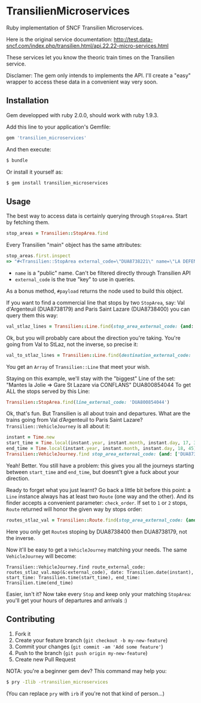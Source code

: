 # TransilienMicroservices

Ruby implementation of SNCF Transilien Microservices.

Here is the original service documentation: http://test.data-sncf.com/index.php/transilien.html/api.22.22-micro-services.html

These services let you know the theoric train times on the Transilien service.

Disclamer: The gem only intends to implements the API. I'll create a "easy" wrapper to access these data in a convenient way very soon.

## Installation

Gem developped with ruby 2.0.0, should work with ruby 1.9.3.

Add this line to your application's Gemfile:

```ruby
gem 'transilien_microservices'
````

And then execute:

```sh
$ bundle
```

Or install it yourself as:

```sh
$ gem install transilien_microservices
```

## Usage

The best way to access data is certainly querying through `StopArea`. Start by fetching them.

```ruby
stop_areas = Transilien::StopArea.find
```

Every Transilien "main" object has the same attributes:

```ruby
stop_areas.first.inspect
=> "#<Transilien::StopArea external_code=\"DUA8738221\" name=\"LA DEFENSE GRANDE ARCHE\" >"
```

* `name` is a "public" name. Can't be filtered directly through Transilien API
* `external_code` is the true "key" to use in queries.

As a bonus method, `#payload` returns the node used to build this object.

If you want to find a commercial line that stops by two `StopArea`, say: Val d'Argenteuil (DUA8738179) and Paris Saint Lazare (DUA8738400) you can query them this way:

```ruby
val_stlaz_lines = Transilien::Line.find(stop_area_external_code: {and: ['DUA8738400', 'DUA8738179']})
```

Ok, but you will probably care about the direction you're taking. You're going from Val to StLaz, not the inverse, so precise it:

```ruby
val_to_stlaz_lines = Transilien::Line.find(destination_external_code: 'DUA8738400', stop_area_external_code: 'DUA8738179')
```

You get an `Array` of `Transilien::Line` that meet your wish.

Staying on this example, we'll stay with the "biggest" Line of the set: "Mantes la Jolie => Gare St Lazare via CONFLANS" DUA800854044
To get ALL the stops served by this Line:

```ruby
Transilien::StopArea.find(line_external_code: 'DUA800854044')
```

Ok, that's fun. But Transilien is all about train and departures. What are the trains going from Val d’Argenteuil to Paris Saint Lazare? `Transilien::VehicleJourney` is all about it:

```ruby
instant = Time.new
start_time = Time.local(instant.year, instant.month, instant.day, 17, 30)
end_time = Time.local(instant.year, instant.month, instant.day, 18, 45)
Transilien::VehicleJourney.find stop_area_external_code: {and: ['DUA8738400', 'DUA8738179'], date: Transilien.date(instant), start_time: Transilien.time(start_time), end_time: Transilien.time(end_time) }
```

Yeah! Better. You still have a problem: this gives you all the journeys starting between `start_time` and `end_time`, but doesnt't give a fuck about your direction.

Ready to forget what you just learnt? Go back a little bit before this point: a `Line` instance always has at least two `Route` (one way and the other). And its finder accepts a convenient parameter: `check_order`. If set to `1` or `2` stops, `Route` returned will honor the given way by stops order:

```ruby
routes_stlaz_val = Transilien::Route.find(stop_area_external_code: {and:['DUA8738400','DUA8738179']}, check_order: 1)
```

Here you only get `Route`s stoping by DUA8738400 then DUA8738179, not the inverse.

Now it'll be easy to get a `VehicleJourney` matching your needs. The same `VehicleJourney` will become:

```
Transilien::VehicleJourney.find route_external_code: routes_stlaz_val.map(&:external_code), date: Transilien.date(instant), start_time: Transilien.time(start_time), end_time: Transilien.time(end_time)
```

Easier, isn't it? Now take every `Stop` and keep only your matching `StopArea`: you'll get your hours of departures and arrivals :)

## Contributing

1. Fork it
2. Create your feature branch (`git checkout -b my-new-feature`)
3. Commit your changes (`git commit -am 'Add some feature'`)
4. Push to the branch (`git push origin my-new-feature`)
5. Create new Pull Request

NOTA: you're a beginner gem dev? This command may help you: 

```sh
$ pry -Ilib -rtransilien_microservices 
```

(You can replace `pry` with `irb` if you're not that kind of person…)
